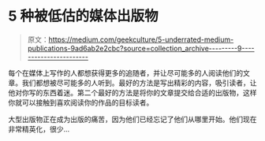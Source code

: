# 5 种被低估的媒体出版物

> 原文：<https://medium.com/geekculture/5-underrated-medium-publications-9ad6ab2e2cbc?source=collection_archive---------9----------------------->

每个在媒体上写作的人都想获得更多的追随者，并让尽可能多的人阅读他们的文章。我们都想被尽可能多的人听到。最好的方法是写出精彩的内容，吸引读者，让他对你写的东西着迷。第二个最好的方法是将你的文章提交给合适的出版物，这样你就可以接触到喜欢阅读你的作品的目标读者。

大型出版物正在成为出版的痛苦，因为他们已经忘记了他们从哪里开始。他们现在非常精英化，很少…